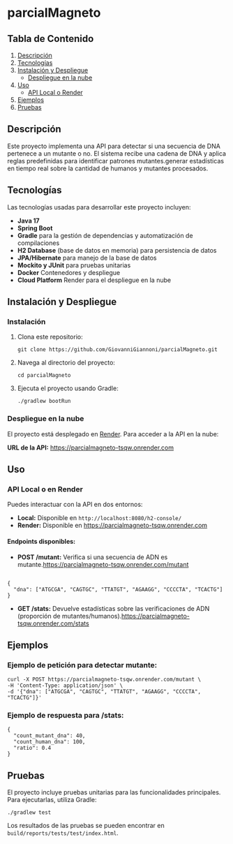# parcialMagneto

<h2>Tabla de Contenido</h2>
<ol>
  <li><a href="#descripción">Descripción</a></li>
  <li><a href="#tecnologías">Tecnologías</a></li>
  <li><a href="#instalación-y-despliegue">Instalación y Despliegue</a>
    <ul>
      <li><a href="#despliegue-en-la-nube">Despliegue en la nube</a></li>
    </ul>
  </li>
  <li><a href="#uso">Uso</a>
    <ul>
      <li><a href="#api-local-o-render">API Local o Render</a></li>
    </ul>
  </li>
  <li><a href="#ejemplos">Ejemplos</a></li>
  <li><a href="#pruebas">Pruebas</a></li>
</ol>

<h2 id="descripción">Descripción</h2>
<p>
  Este proyecto implementa una API para detectar si una secuencia de DNA pertenece a un mutante o no. El sistema recibe una cadena de DNA y aplica reglas predefinidas para identificar patrones mutantes.generar estadísticas en tiempo real sobre la cantidad de humanos y mutantes procesados.
</p>

<h2 id="tecnologías">Tecnologías</h2>
<p>
  Las tecnologías usadas para desarrollar este proyecto incluyen:
  <ul>
    <li><strong>Java 17</strong></li>
    <li><strong>Spring Boot</strong></li>
    <li><strong>Gradle</strong> para la gestión de dependencias y automatización de compilaciones</li>
    <li><strong>H2 Database</strong> (base de datos en memoria) para persistencia de datos</li>
    <li><strong>JPA/Hibernate</strong> para manejo de la base de datos</li>
    <li><strong>Mockito y JUnit</strong> para pruebas unitarias</li>
    <li><strong>Docker</strong> Contenedores y despliegue</li>
    <li><strong>Cloud Platform</strong> Render para el despliegue en la nube</li>
  </ul>
</p>

<h2 id="instalación-y-despliegue">Instalación y Despliegue</h2>

<h3>Instalación</h3>
<ol>
  <li>Clona este repositorio:
    <pre><code>git clone https://github.com/GiovanniGiannoni/parcialMagneto.git</code></pre>
  </li>
  <li>Navega al directorio del proyecto:
    <pre><code>cd parcialMagneto</code></pre>
  </li>
  <li>Ejecuta el proyecto usando Gradle:
    <pre><code>./gradlew bootRun</code></pre>
  </li>
</ol>

<h3 id="despliegue-en-la-nube">Despliegue en la nube</h3>
<p>
  El proyecto está desplegado en <a href="https://parcialmagneto-tsqw.onrender.com">Render</a>. Para acceder a la API en la nube:
</p>
<p><strong>URL de la API:</strong> <a href="https://parcialmagneto-tsqw.onrender.com/">https://parcialmagneto-tsqw.onrender.com</a></p>

<h2 id="uso">Uso</h2>

<h3 id="api-local-o-render">API Local o en Render</h3>
<p>
  Puedes interactuar con la API en dos entornos:
</p>
<ul>
  <li><strong>Local:</strong> Disponible en <code>http://localhost:8080/h2-console/</code></li>
  <li><strong>Render:</strong> Disponible en <a href="https://parcialmagneto-tsqw.onrender.com">https://parcialmagneto-tsqw.onrender.com</a></li>
</ul>

<h4>Endpoints disponibles:</h4>
<ul>
  <li><strong>POST /mutant:</strong> Verifica si una secuencia de ADN es mutante.<a href="https://parcialmagneto-tsqw.onrender.com/mutant">https://parcialmagneto-tsqw.onrender.com/mutant</a></li>
</ul>
<pre><code>
{
  "dna": ["ATGCGA", "CAGTGC", "TTATGT", "AGAAGG", "CCCCTA", "TCACTG"]
}
</code></pre>

<ul>
  <li><strong>GET /stats:</strong> Devuelve estadísticas sobre las verificaciones de ADN (proporción de mutantes/humanos).<a href="https://parcialmagneto-tsqw.onrender.com/stats">https://parcialmagneto-tsqw.onrender.com/stats</a></li>
</ul>

<h2 id="ejemplos">Ejemplos</h2>

<h3>Ejemplo de petición para detectar mutante:</h3>
<pre><code>curl -X POST https://parcialmagneto-tsqw.onrender.com/mutant \
-H 'Content-Type: application/json' \
-d '{"dna": ["ATGCGA", "CAGTGC", "TTATGT", "AGAAGG", "CCCCTA", "TCACTG"]}'
</code></pre>

<h3>Ejemplo de respuesta para /stats:</h3>
<pre><code>{
  "count_mutant_dna": 40,
  "count_human_dna": 100,
  "ratio": 0.4
}
</code></pre>

<h2 id="pruebas">Pruebas</h2>
<p>
  El proyecto incluye pruebas unitarias para las funcionalidades principales. Para ejecutarlas, utiliza Gradle:
</p>
<pre><code>./gradlew test</code></pre>
<p>Los resultados de las pruebas se pueden encontrar en <code>build/reports/tests/test/index.html</code>.</p>
